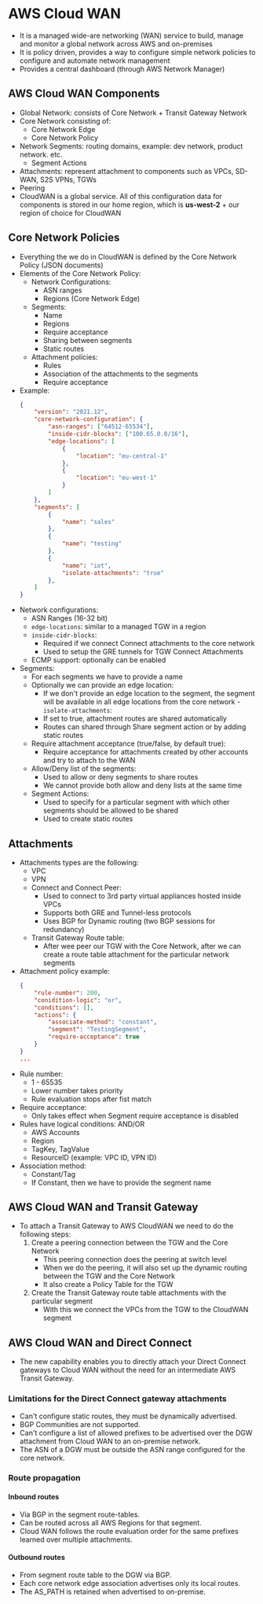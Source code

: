 # AWS Cloud WAN

- It is a managed wide-are networking (WAN) service to build, manage and monitor a global network across AWS and on-premises
- It is policy driven, provides a way to configure simple network policies to configure and automate network management
- Provides a central dashboard (through AWS Network Manager)

## AWS Cloud WAN Components

- Global Network: consists of Core Network + Transit Gateway Network
- Core Network consisting of:
    - Core Network Edge
    - Core Network Policy
- Network Segments: routing domains, example: dev network, product network. etc.
    - Segment Actions
- Attachments: represent attachment to components such as VPCs, SD-WAN, S2S VPNs, TGWs
- Peering
- CloudWAN is a global service. All of this configuration data for components is stored in our home region, which is **us-west-2** + our region of choice for CloudWAN

## Core Network Policies

- Everything the we do in CloudWAN is defined by the Core Network Policy (JSON documents)
- Elements of the Core Network Policy:
    - Network Configurations:
        - ASN ranges
        - Regions (Core Network Edge)
    - Segments:
        - Name
        - Regions
        - Require acceptance
        - Sharing between segments
        - Static routes
    - Attachment policies:
        - Rules
        - Association of the attachments to the segments
        - Require acceptance
- Example:
    ```json
    {
        "version": "2021.12",
        "core-network-configuration": {
            "asn-ranges": ["64512-65534"],
            "inside-cidr-blocks": ["100.65.0.0/16"],
            "edge-locations": [
                {
                    "location": "eu-central-1"
                },
                {
                    "location": "eu-west-1"
                }
            ]
        },
        "segments": [
            {
                "name": "sales"
            },
            {
                "name": "testing"
            },
            {
                "name": "iot",
                "isolate-attachments": "true"
            },
        ]
    }
    ```
- Network configurations:
    - ASN Ranges (16-32 bit)
    - `edge-locations`: similar to a managed TGW in a region
    - `inside-cidr-blocks`:
        - Required if we connect Connect attachments to the core network
        - Used to setup the GRE tunnels for TGW Connect Attachments
    - ECMP support: optionally can be enabled
- Segments:
    - For each segments we have to provide a name
    - Optionally we can provide an edge location:
        - If we don't provide an edge location to the segment, the segment will be available in all edge locations from the core network
    -`isolate-attachments`: 
        - If set to true, attachment routes are shared automatically
        - Routes can shared through Share segment action or by adding static routes
    - Require attachment acceptance (true/false, by default true):
        - Require acceptance for attachments created by other accounts and try to attach to the WAN
    - Allow/Deny list of the segments:
        - Used to allow or deny segments to share routes
        - We cannot provide both allow and deny lists at the same time
    - Segment Actions:
        - Used to specify for a particular segment with which other segments should be allowed to be shared
        - Used to create static routes

## Attachments

- Attachments types are the following:
    - VPC
    - VPN
    - Connect and Connect Peer:
        - Used to connect to 3rd party virtual appliances hosted inside VPCs
        - Supports both GRE and Tunnel-less protocols
        - Uses BGP for Dynamic routing (two BGP sessions for redundancy)
    - Transit Gateway Route table:
        - After wee peer our TGW with the Core Network, after we can create a route table attachment for the particular network segments
- Attachment policy example:
    ```json
    {
        "rule-number": 200,
        "conidition-logic": "or",
        "conditions": [],
        "actions": {
            "associate-method": "constant",
            "segment": "TestingSegment",
            "require-acceptance": true
        }
    }
    ...
    ```
- Rule number:
    - 1 - 65535
    - Lower number takes priority
    - Rule evaluation stops after fist match
- Require acceptance:
    - Only takes effect when Segment require acceptance is disabled
- Rules have logical conditions: AND/OR
    - AWS Accounts
    - Region
    - TagKey, TagValue
    - ResourceID (example: VPC ID, VPN ID)
- Association method:
    - Constant/Tag
    - If Constant, then we have to provide the segment name

## AWS Cloud WAN and Transit Gateway

- To attach a Transit Gateway to AWS CloudWAN we need to do the following steps:
    1. Create a peering connection between the TGW and the Core Network
        - This peering connection does the peering at switch level
        - When we do the peering, it will also set up the dynamic routing between the TGW and the Core Network
        - It also create a Policy Table for the TGW
    2. Create the Transit Gateway route table attachments with the particular segment
        - With this we connect the VPCs from the TGW to the CloudWAN segment

## AWS Cloud WAN and Direct Connect
- The new capability enables you to directly attach your Direct Connect gateways to Cloud WAN without the need for an intermediate AWS Transit Gateway.

### Limitations for the Direct Connect gateway attachments
- Can't configure static routes, they must be dynamically advertised.
- BGP Communities are not supported.
- Can't configure a list of allowed prefixes to be advertised over the DGW attachment from Cloud WAN to an on-premise network.
- The ASN of a DGW must be outside the ASN range configured for the core network.

### Route propagation
#### Inbound routes
- Via BGP in the segment route-tables.
- Can be routed across all AWS Regions for that segment.
- Cloud WAN follows the route evaluation order for the same prefixes learned over multiple attachments.
#### Outbound routes
- From segment route table to the DGW via BGP.
- Each core network edge association advertises only its local routes.
- The AS_PATH is retained when advertised to on-premise.
